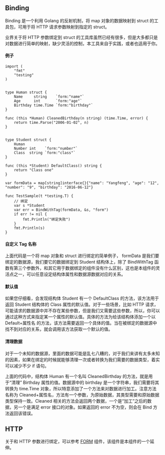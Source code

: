 ## Binding
Binding 是一个利用 Golang 的反射机制，将 map 对象的数据映射到 struct 的工具包，可用于将 HTTP 请求参数映射到指定的 struct。

业界关于将 HTTP 参数绑定到 struct 的工具库虽然已经有很多，但是大多都只是对数据进行简单的映射，缺少灵活的控制，本工具来自于实践，或者也适用于你。

#### 例子
```
import (
	"fmt"
	"testing"
)


type Human struct {
	Name     string    `form:"name"`
	Age      int       `form:"age"`
	Birthday time.Time `form:"birthday"`
}

func (this *Human) CleanedBirthday(n string) (time.Time, error) {
	return time.Parse("2006-01-02", n)
}


type Student struct {
	Human
	Number int    `form:"number"`
	Class  string `form:"class"`
}

func (this *Student) DefaultClass() string {
	return "Class one"
}

var formData = map[string]interface{}{"name": "Yangfeng", "age": "12", "number": "9", "birthday": "2016-06-12"}

func TestSample(t *testing.T) {
	// 绑定
	var s *Student
	var err = BindWithTag(formData, &s, "form")
	if err != nil {
		fmt.Println("绑定失败")
	}
	fmt.Println(s)
}
```

#### 自定义 Tag 名称
上面代码是一个将 map 对象和 struct 进行绑定的简单例子， formData 是我们要绑定的数据源，我们要它的数据绑定到 Student 结构体上，除了 BindWithTag 函数有第三个参数外，和其它用于数据绑定的组件没有什么区别，这也是本组件的灵活点之一，可以任意设定结构体属性和数据源数据对应的关系。

#### 默认值
如果您仔细看，会发现结构体 Student 有一个 DefaultClass 的方法，该方法用于返回 Student 结构体的 Class 属性的默认值。对于一些场景，比如 HTTP 请求，可能请求的数据源中并不存在某些参数，但是我们又需要这些参数，所以，你可以通过这种方式来指定某一个属性的默认值。具体的方法为给该结构体添加一个以 Default+属性名 的方法，该方法需要返回一个具体的值。当在被绑定的数据源中找不到对应的关系，就会调用该方法获取一个默认的值。

#### 清理数据
对于一个未知的数据源，里面的数据可能是乱七八糟的，对于我们来讲有太多未知的因素，如果在绑定的时候就能够清理一次或者转换为我们需要的数据类型，着实可以减少不少 if 语句。

上面的代码中，结构体 Human 有一个名叫 CleanedBirthday 的方法，就是用于“清理” Birthday 属性的值。数据源中的 birthday 是一个字符串，我们需要将其转换为 time.Time 对象，所以特意添加了一个方法来对数据进行加工。注意方法名称为 Cleaned+属性名，方法有一个参数，为原始数据，其类型需要和原始数据类型保持一致。Cleaned 相关的方法会返回两个数据，一个是“加工”之后的数据，另一个是满足 error 接口的对象。如果返回的 error 不为空，则会在 Bind 方法返回该错误。

## HTTP
关于和 HTTP 参数进行绑定，可以参考 [FORM](https://github.com/smartwalle/form) 组件，该组件是本组件的一个延伸。


